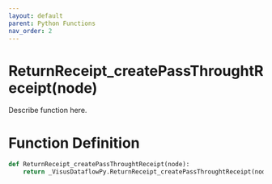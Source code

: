 ```yaml
---
layout: default
parent: Python Functions
nav_order: 2
---
```


# ReturnReceipt_createPassThroughtReceipt(node)

Describe function here.

# Function Definition

```python
def ReturnReceipt_createPassThroughtReceipt(node):
    return _VisusDataflowPy.ReturnReceipt_createPassThroughtReceipt(node)
```